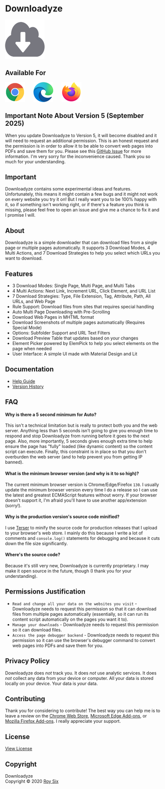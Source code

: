 # Downloadyze
<img src="https://raw.githubusercontent.com/sixcious/assets/main/repository/downloadyze/icon.svg?sanitize=true" width="128" height="128" alt="Downloadyze" title="Downloadyze">

## Available For
<a href="https://chromewebstore.google.com/detail/downloadyze/bhmadppkfhoofholcdndbcodfomajacf" title="Chrome Web Store Download"><img src="https://raw.githubusercontent.com/sixcious/assets/main/vendor/chrome.svg?sanitize=true" width="64" height="64" alt="Google Chrome"></a>
&nbsp;&nbsp;&nbsp;&nbsp;&nbsp;
<a href="https://microsoftedge.microsoft.com/addons/detail/downloadyze/ophmdneebjdbdafjgobhicpefoiakpac" title="Microsoft Edge Add-ons Download"><img src="https://raw.githubusercontent.com/sixcious/assets/main/vendor/edge.svg?sanitize=true" width="64" height="64" alt="Microsoft Edge"></a>
&nbsp;&nbsp;&nbsp;&nbsp;&nbsp;
<a href="https://addons.mozilla.org/firefox/addon/downloadyze/" title="Firefox Add-ons Download"><img src="https://raw.githubusercontent.com/sixcious/assets/main/vendor/firefox.svg?sanitize=true" width="64" height="64" alt="Mozilla Firefox"></a>


## Important Note About Version 5 (September 2025)
When you update Downloadyze to Version 5, it will become disabled and it will need to request an additional permission. This is an honest request and the permission is in order to allow it to be able to convert web pages into PDFs and save them for you. Please see this [GitHub Issue](https://github.com/sixcious/downloadyze/issues/26) for more information. I'm very sorry for the inconvenience caused. Thank you so much for your understanding.

## Important
Downloadyze contains some experimental ideas and features. Unfortunately, this means it might contain a few bugs and it might not work on every website you try it on! But I really want you to be 100% happy with it, so if something isn't working right, or if there's a feature you think is missing, please feel free to open an issue and give me a chance to fix it and I promise I will.

## About
Downloadyze is a simple downloader that can download files from a single page or multiple pages automatically. It supports 3 Download Modes, 4 Multi Actions, and 7 Download Strategies to help you select which URLs you want to download.

## Features
- 3 Download Modes: Single Page, Multi Page, and Multi Tabs
- 4 Multi Actions: Next Link, Increment URL, Click Element, and URL List
- 7 Download Strategies: Type, File Extension, Tag, Attribute, Path, All URLs, and Web Page
- Rule Support: Download files from sites that requires special handling
- Auto Multi Page Downloading with Pre-Scrolling
- Download Web Pages in MHTML format
- Download Screenshots of multiple pages automatically (Requires Special Mode)
- Options: Subfolder Support and URL Text Filters
- Download Preview Table that updates based on your changes
- Element Picker powered by ElemPick to help you select elements on the page when needed
- User Interface: A simple UI made with Material Design and Lit

## Documentation
- [Help Guide](https://github.com/sixcious/downloadyze/wiki)
- [Version History](https://github.com/sixcious/downloadyze/wiki/Version-History)

## FAQ
#### Why is there a 5 second minimum for Auto?
This isn't a technical limitation but is really to protect both you and the web server. Anything less than 5 seconds isn't going to give you enough time to respond and stop Downloadyze from running before it goes to the next page. Also, more importantly, 5 seconds gives enough extra time to help ensure the page has "fully" loaded (like dynamic content) so the content script can execute. Finally, this constraint is in place so that you don't overburden the web server (and to help prevent you from getting IP banned).

#### What is the minimum browser version (and why is it to so high)?
The current minimum browser version is Chrome/Edge/Firefox `130`. I usually update the minimum browser version every time I do a release so I can use the latest and greatest ECMAScript features without worry. If your browser doesn't support it, I'm afraid you'll have to use another app/extension (sorry!).

#### Why is the production version's source code minified?
I use [Terser](https://github.com/terser/terser) to minify the source code for production releases that I upload to your browser's web store. I mainly do this because I write a lot of comments and `console.log()` statements for debugging and because it cuts down the file size significantly.

#### Where's the source code?
Because it's still very new, Downloadyze is currently proprietary. I may make it open source in the future, though (I thank you for your understanding).

## Permissions Justification
- `Read and change all your data on the websites you visit` - Downloadyze needs to request this permission so that it can download files from multiple pages automatically (essentially, so it can run its content script automatically on the pages you want it to).
- `Manage your downloads` - Downloadyze needs to request this permission so it can download files.
- `Access the page debugger backend` - Downloadyze needs to request this permission so it can use the browser's debugger command to convert web pages into PDFs and save them for you.

## Privacy Policy
Downloadyze does *not* track you. It does *not* use analytic services. It does *not* collect any data from your device or computer. All your data is stored locally on your device. Your data is *your* data.

## Contributing
Thank you for considering to contribute! The best way you can help me is to leave a review on the [Chrome Web Store](https://chromewebstore.google.com/detail/downloadyze/bhmadppkfhoofholcdndbcodfomajacf/reviews), [Microsoft Edge Add-ons](https://microsoftedge.microsoft.com/addons/detail/downloadyze/ophmdneebjdbdafjgobhicpefoiakpac), or [Mozilla Firefox Add-ons](https://addons.mozilla.org/firefox/addon/downloadyze/). I really appreciate your support.

## License
<a href="https://github.com/sixcious/downloadyze/blob/main/LICENSE">View License</a>

## Copyright
Downloadyze  
Copyright &copy; 2020 <a href="https://github.com/sixcious" target="_blank">Roy Six</a>
